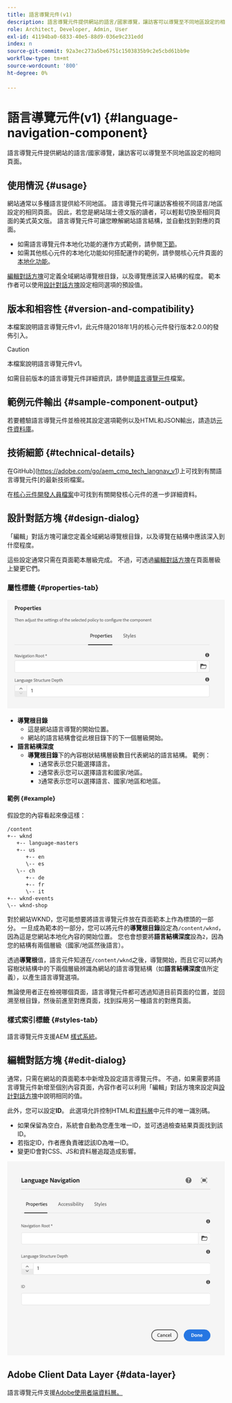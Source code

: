 ```yaml
---
title: 語言導覽元件(v1)
description: 語言導覽元件提供網站的語言/國家導覽，讓訪客可以導覽至不同地區設定的相同頁面。
role: Architect, Developer, Admin, User
exl-id: 41194ba0-6833-40e5-88d9-036e9c231edd
index: n
source-git-commit: 92a3ec273a5be6751c1503835b9c2e5cbd61bb9e
workflow-type: tm+mt
source-wordcount: '800'
ht-degree: 0%

---
```



# 語言導覽元件(v1) {#language-navigation-component}

語言導覽元件提供網站的語言/國家導覽，讓訪客可以導覽至不同地區設定的相同頁面。

## 使用情況 {#usage}

網站通常以多種語言提供給不同地區。 語言導覽元件可讓訪客檢視不同語言/地區設定的相同頁面。 因此，若您是網站瑞士德文版的讀者，可以輕鬆切換至相同頁面的美式英文版。 語言導覽元件可讓您瞭解網站語言結構，並自動找到對應的頁面。

* 如需語言導覽元件本地化功能的運作方式範例，請參閱[下節](#example)。
* 如需其他核心元件的本地化功能如何搭配運作的範例，請參閱核心元件頁面的[本地化功能](/help/get-started/localization.md)。

[編輯對話方塊](#edit-dialog)可定義全域網站導覽根目錄，以及導覽應該深入結構的程度。 範本作者可以使用[設計對話方塊](#design-dialog)設定相同選項的預設值。

## 版本和相容性 {#version-and-compatibility}

本檔案說明語言導覽元件v1，此元件隨2018年1月的核心元件發行版本2.0.0的發佈引入。

>[!CAUTION]
>
>本檔案說明語言導覽元件v1。
>
>如需目前版本的語言導覽元件詳細資訊，請參閱[語言導覽元件](/help/components/language-navigation.md)檔案。

## 範例元件輸出 {#sample-component-output}

若要體驗語言導覽元件並檢視其設定選項範例以及HTML和JSON輸出，請造訪[元件資料庫](https://adobe.com/go/aem_cmp_library_langnav)。

## 技術細節 {#technical-details}

在GitHub](https://adobe.com/go/aem_cmp_tech_langnav_v1)上可找到有關語言導覽元件[的最新技術檔案。

在[核心元件開發人員檔案](/help/developing/overview.md)中可找到有關開發核心元件的進一步詳細資料。

## 設計對話方塊 {#design-dialog}

「編輯」對話方塊可讓您定義全域網站導覽根目錄，以及導覽在結構中應該深入到什麼程度。

這些設定通常只需在頁面範本層級完成。 不過，可透過[編輯對話方塊](#edit-dialog)在頁面層級上變更它們。

### 屬性標籤 {#properties-tab}

![語言導覽元件的設計對話方塊](/help/assets/language-navigation-design.png)

* **導覽根目錄**
   * 這是網站語言導覽的開始位置。
   * 網站的語言結構會從此根目錄下的下一個層級開始。
* **語言結構深度**
   * **導覽根目錄**&#x200B;下的內容樹狀結構層級數目代表網站的語言結構。 範例：
      * `1`通常表示您只能選擇語言。
      * `2`通常表示您可以選擇語言和國家/地區。
      * `3`通常表示您可以選擇語言、國家/地區和地區。

#### 範例 {#example}

假設您的內容看起來像這樣：

```
/content
+-- wknd
   +-- language-masters
   +-- us
      +-- en
      \-- es
   \-- ch
      +-- de
      +-- fr
      \-- it
+-- wknd-events
\-- wknd-shop
```

對於網站WKND，您可能想要將語言導覽元件放在頁面範本上作為標頭的一部分。 一旦成為範本的一部分，您可以將元件的&#x200B;**導覽根目錄**&#x200B;設定為`/content/wknd`，因為這是您網站本地化內容的開始位置。 您也會想要將&#x200B;**語言結構深度**&#x200B;設為`2`，因為您的結構有兩個層級（國家/地區然後語言）。

透過&#x200B;**導覽根**&#x200B;值，語言元件知道在`/content/wknd`之後，導覽開始，而且它可以將內容樹狀結構中的下兩個層級辨識為網站的語言導覽結構（如&#x200B;**語言結構深度**&#x200B;值所定義），以產生語言導覽選項。

無論使用者正在檢視哪個頁面，語言導覽元件都可透過知道目前頁面的位置，並回溯至根目錄，然後前進至對應頁面，找到採用另一種語言的對應頁面。

### 樣式索引標籤 {#styles-tab}

語言導覽元件支援AEM [樣式系統](/help/get-started/authoring.md#component-styling)。

## 編輯對話方塊 {#edit-dialog}

通常，只需在網站的頁面範本中新增及設定語言導覽元件。 不過，如果需要將語言導覽元件新增至個別內容頁面，內容作者可以利用「編輯」對話方塊來設定與[設計對話方塊](#design-dialog)中說明相同的值。

此外，您可以設定&#x200B;**ID**。 此選項允許控制HTML和[資料層](/help/developing/data-layer/overview.md)中元件的唯一識別碼。

* 如果保留為空白，系統會自動為您產生唯一ID，並可透過檢查結果頁面找到該ID。
* 若指定ID，作者應負責確認該ID為唯一ID。
* 變更ID會對CSS、JS和資料層追蹤造成影響。

![語言導覽元件的編輯對話方塊](/help/assets/language-navigation-edit.png)

## Adobe Client Data Layer {#data-layer}

語言導覽元件支援[Adobe使用者端資料層。](/help/developing/data-layer/overview.md)

